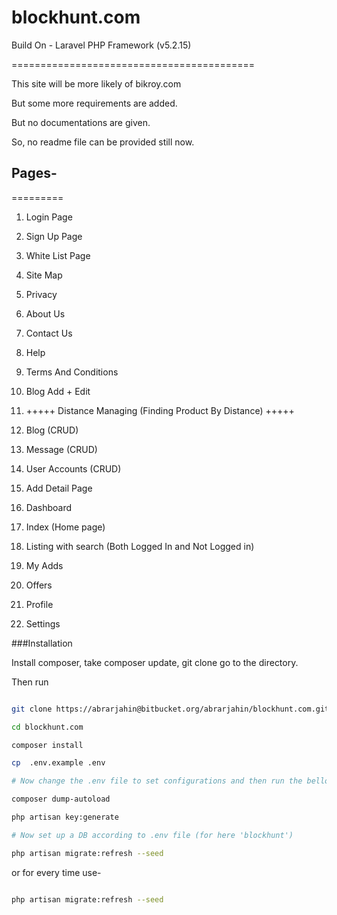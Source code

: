 # blockhunt.com

Build On - Laravel PHP Framework (v5.2.15)

==========================================

This site will be more likely of bikroy.com

But some more requirements are added.

But no documentations are given.

So, no readme file can be provided still now.


## Pages-
=========

 1. Login Page

 2. Sign Up Page

 3. White List Page

 4. Site Map

 5. Privacy

 6. About Us

 7. Contact Us

 8. Help

 9. Terms And Conditions

 10. Blog Add + Edit

 11. +++++ Distance Managing (Finding Product By Distance) +++++

 12. Blog (CRUD)

 13. Message (CRUD)

 14. User Accounts (CRUD)

 15. Add Detail Page

 16. Dashboard

 17. Index (Home page)

 18. Listing with search (Both Logged In and Not Logged in)

 19. My Adds

 20. Offers

 21. Profile

 22. Settings


###Installation

Install composer, take composer update, git clone go to the directory.

Then run

```bash

git clone https://abrarjahin@bitbucket.org/abrarjahin/blockhunt.com.git

cd blockhunt.com

composer install

cp  .env.example .env

# Now change the .env file to set configurations and then run the bellow codes

composer dump-autoload

php artisan key:generate

# Now set up a DB according to .env file (for here 'blockhunt')

php artisan migrate:refresh --seed

```

or for every time use-

```bash

php artisan migrate:refresh --seed

```
